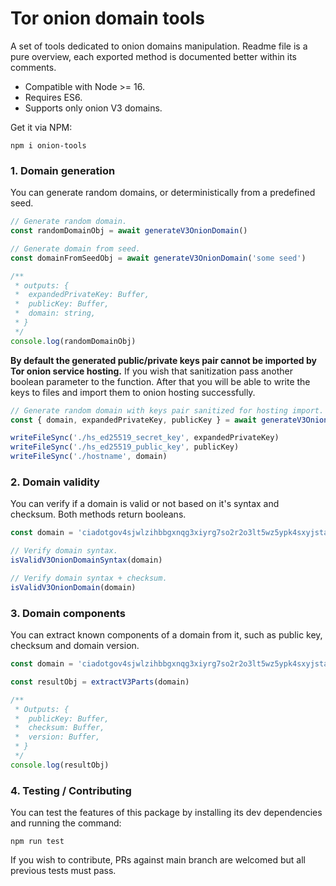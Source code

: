 # Tor onion domain tools

A set of tools dedicated to onion domains manipulation. Readme file is a pure overview, each exported method is documented better within its comments.

- Compatible with Node >= 16.
- Requires ES6.
- Supports only onion V3 domains.

Get it via NPM:

```
npm i onion-tools
```

### 1. Domain generation

You can generate random domains, or deterministically from a predefined seed.

```js
// Generate random domain.
const randomDomainObj = await generateV3OnionDomain()

// Generate domain from seed.
const domainFromSeedObj = await generateV3OnionDomain('some seed')

/**
 * outputs: {
 *  expandedPrivateKey: Buffer,
 *  publicKey: Buffer,
 *  domain: string,
 * }
 */
console.log(randomDomainObj)
```

**By default the generated public/private keys pair cannot be imported by Tor onion service hosting.** If you wish that sanitization pass another boolean parameter to the function. After that you will be able to write the keys to files and import them to onion hosting successfully.

```js
// Generate random domain with keys pair sanitized for hosting import.
const { domain, expandedPrivateKey, publicKey } = await generateV3OnionDomain(undefined, true)

writeFileSync('./hs_ed25519_secret_key', expandedPrivateKey)
writeFileSync('./hs_ed25519_public_key', publicKey)
writeFileSync('./hostname', domain)
```

### 2. Domain validity

You can verify if a domain is valid or not based on it's syntax and checksum. Both methods return booleans.

```js
const domain = 'ciadotgov4sjwlzihbbgxnqg3xiyrg7so2r2o3lt5wz5ypk4sxyjstad.onion'

// Verify domain syntax.
isValidV3OnionDomainSyntax(domain)

// Verify domain syntax + checksum.
isValidV3OnionDomain(domain)
```

### 3. Domain components

You can extract known components of a domain from it, such as public key, checksum and domain version.

```js
const domain = 'ciadotgov4sjwlzihbbgxnqg3xiyrg7so2r2o3lt5wz5ypk4sxyjstad.onion'

const resultObj = extractV3Parts(domain)

/**
 * Outputs: {
 *  publicKey: Buffer,
 *  checksum: Buffer,
 *  version: Buffer,
 * }
 */
console.log(resultObj)
```

### 4. Testing / Contributing

You can test the features of this package by installing its dev dependencies and running the command:

```
npm run test
```

If you wish to contribute, PRs against main branch are welcomed but all previous tests must pass.
